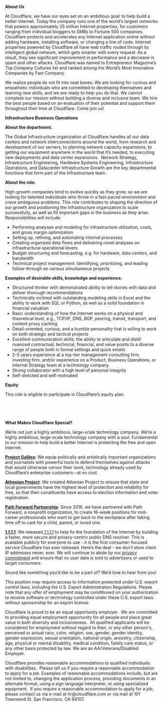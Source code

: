 <div class="content-intro">
	<div><strong>About Us</strong></div>
	<div>
		<p><span style="font-weight: 400;">At Cloudflare, we have our eyes set on an ambitious goal: to help build a better Internet. Today the company runs one of the world’s largest networks that powers approximately 25 million Internet properties, for customers ranging from individual bloggers to SMBs to Fortune 500 companies. Cloudflare protects and accelerates any Internet application online without adding hardware, installing software, or changing a line of code. Internet properties powered by Cloudflare all have web traffic routed through its intelligent global network, which gets smarter with every request. As a result, they see significant improvement in performance and a decrease in spam and other attacks. Cloudflare was named to Entrepreneur Magazine’s Top Company Cultures list and ranked among the World’s Most Innovative Companies by Fast Company.</span><span style="font-weight: 400;">&nbsp;</span></p>
		<p><span style="font-weight: 400;">We realize people do not fit into neat boxes. We are looking for curious and empathetic individuals who are committed to developing themselves and learning new skills, and we are ready to help you do that. We cannot complete our mission without building a diverse and inclusive team. We hire the best people based on an evaluation of their potential and support them throughout their time at Cloudflare. Come join us!&nbsp;</span></p>
	</div>
</div>
<p><strong>Infrastructure Business Operations&nbsp;</strong></p>
<p><strong>About the department.</strong></p>
<p><span style="font-weight: 400;">The Global Infrastructure organization at Cloudflare handles all our data centers and network interconnections around the world, from research and development of our servers, to planning network capacity expansions, to getting our equipment anywhere in the world that it’s needed, to executing new deployments and data center expansions.&nbsp; Network Strategy, Infrastructure Engineering, Hardware Systems Engineering, Infrastructure Operations, and Datacenter Infrastructure Growth are the key departmental functions that form part of the Infrastructure team.</span></p>
<p><strong>About the role.</strong></p>
<p><span style="font-weight: 400;">High-growth companies tend to evolve quickly as they grow, so we are looking for talented individuals who thrive in a fast-paced environment and crave ambiguous problems. This role contributes to shaping the direction of our growth and positioning the Infrastructure organization to scale successfully, as well as fill important gaps in the business as they arise. Responsibilities will include:</span></p>
<ul>
	<li style="font-weight: 400;"><span style="font-weight: 400;">Performing analyses and modeling for infrastructure utilization, costs, and gross margin optimization</span></li>
	<li style="font-weight: 400;"><span style="font-weight: 400;">Setting up, refining, and automating internal processes</span></li>
	<li style="font-weight: 400;"><span style="font-weight: 400;">Creating organized data flows and delivering novel analyses on infrastructural operational levers</span></li>
	<li style="font-weight: 400;"><span style="font-weight: 400;">Budget structuring and forecasting, e.g. for hardware, data centers, and bandwidth</span></li>
	<li style="font-weight: 400;"><span style="font-weight: 400;">Technical project management: Identifying, prioritizing, and leading follow-through on various simultaneous projects</span></li>
</ul>
<p><strong>Examples of desirable skills, knowledge and experience.</strong></p>
<ul>
	<li style="font-weight: 400;"><span style="font-weight: 400;">Structured thinker with demonstrated ability to tell stories with data and deliver thorough recommendations</span></li>
	<li style="font-weight: 400;"><span style="font-weight: 400;">Technically inclined with outstanding modeling skills in Excel and the ability to work with SQL or Python, as well as a solid foundation in financial valuation</span></li>
	<li style="font-weight: 400;"><span style="font-weight: 400;">Basic understanding of how the Internet works on a physical and theoretical level, e.g., TCP/IP, DNS, BGP, peering, transit, transport, and content proxy caching</span></li>
	<li style="font-weight: 400;"><span style="font-weight: 400;">Detail-oriented, curious, and a humble personality that is willing to work on both strategic and tactical projects</span></li>
	<li style="font-weight: 400;"><span style="font-weight: 400;">Excellent communication skills; the ability to articulate and distill nuanced contractual, technical, financial, and value points to a diverse range of people both in formal settings and quick emails</span></li>
	<li style="font-weight: 400;"><span style="font-weight: 400;">2-5 years experience at a top-tier management consulting firm, investing firm, and/or experience on a Product, Business Operations, or Internal Strategy team at a technology company</span></li>
	<li style="font-weight: 400;"><span style="font-weight: 400;">Strong collaborator with a high level of personal integrity</span></li>
	<li style="font-weight: 400;"><span style="font-weight: 400;">Self-directed and self-motivated</span></li>
</ul>
<p><strong>Equity</strong></p>
<p><span style="font-weight: 400;">This role is eligible to participate in Cloudflare’s equity plan.</span></p>
<p>&nbsp;</p>
<p>&nbsp;</p>
<div class="content-conclusion">
	<p><strong>What Makes Cloudflare Special?</strong></p>
	<p><span style="font-weight: 400;">We’re not just a highly ambitious, large-scale technology company. We’re a highly ambitious, large-scale technology company with a soul. Fundamental to our mission to help build a better Internet is protecting the free and open Internet.</span></p>
	<p><a href="https://blog.cloudflare.com/protecting-free-expression-online/"><strong>Project Galileo</strong></a><span style="font-weight: 400;">: We equip politically and artistically important organizations and journalists with powerful tools to defend themselves against attacks that would otherwise censor their work, technology already used by Cloudflare’s enterprise customers--at no cost.</span></p>
	<p><strong><a href="https://www.cloudflare.com/athenian/">Athenian Project</a></strong><span style="font-weight: 400;">: We created Athenian Project to ensure that state and local governments have the highest level of protection and reliability for free, so that their constituents have access to election information and voter registration.</span></p>
	<p><a href="https://blog.cloudflare.com/tag/path-forward/"><strong>Path Forward Partnership</strong></a><span style="font-weight: 400;">: Since 2016, we have partnered with Path Forward, a nonprofit organization, to create 16-week positions for mid-career professionals who want to get back to the workplace after taking time off to care for a child, parent, or loved one.</span></p>
	<p><a href="https://1.1.1.1/"><strong>1.1.1.1</strong></a><span style="font-weight: 400;">: We released</span><a href="https://1.1.1.1/"> <span style="font-weight: 400;">1.1.1.1</span></a><span style="font-weight: 400;"> to help fix the foundation of the Internet by building a faster, more secure and privacy-centric public DNS resolver. This is available publicly for everyone to use - it is the first consumer-focused service Cloudflare has ever released. Here’s the deal - we don’t store client IP addresses never, ever. We will continue to abide by our</span><a href="https://developers.cloudflare.com/1.1.1.1/privacy/public-dns-resolver"> privacy commitment</a><span style="font-weight: 400;"> and ensure that no user data is sold to advertisers or used to target consumers.</span></p>
	<p><span style="font-weight: 400;">Sound like something you’d like to be a part of? We’d love to hear from you!</span></p>
	<p><span style="font-weight: 400;">This position may require access to information protected under U.S. export control laws, including the U.S. Export Administration Regulations. Please note that any offer of employment may be conditioned on your authorization to receive software or technology controlled under these U.S. export laws without sponsorship for an export license.</span></p>
	<p><span style="font-weight: 400;">Cloudflare is proud to be an equal opportunity employer. &nbsp;We are committed to providing equal employment opportunity for all people and place great value in both diversity and inclusiveness. &nbsp;All qualified applicants will be considered for employment without regard to their, or any other person's, perceived or actual</span> <span style="font-weight: 400;">race, color, religion, sex, gender, gender identity, gender expression, sexual orientation, national origin, ancestry, citizenship, age, physical or mental disability, medical condition, family care status, or any other basis protected by law. </span><span style="font-weight: 400;">We are an AA/Veterans/Disabled Employer.</span></p>
	<p><span style="font-weight: 400;">Cloudflare provides reasonable accommodations to qualified individuals with disabilities. &nbsp;Please tell us if you require a reasonable accommodation to apply for a job. Examples of reasonable accommodations include, but are not limited to, changing the application process, providing documents in an alternate format, using a sign language interpreter, or using specialized equipment. &nbsp;If you require a reasonable accommodation to apply for a job, please contact us via e-mail at </span><span style="font-weight: 400;">hr@cloudflare.com</span><span style="font-weight: 400;"> or via mail at 101 Townsend St. San Francisco, CA 94107.</span></p>
</div>
